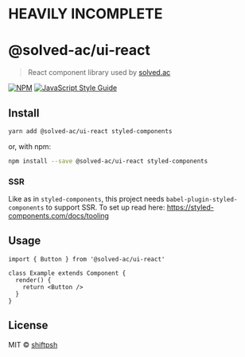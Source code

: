 # HEAVILY INCOMPLETE

# @solved-ac/ui-react

> React component library used by [solved.ac](https://solved.ac)

[![NPM](https://img.shields.io/npm/v/@solved-ac/ui-react.svg)](https://www.npmjs.com/package/@solved-ac/ui-react) [![JavaScript Style Guide](https://img.shields.io/badge/code_style-standard-brightgreen.svg)](https://standardjs.com)

## Install

```bash
yarn add @solved-ac/ui-react styled-components
```

or, with npm:

```bash
npm install --save @solved-ac/ui-react styled-components
```

### SSR

Like as in `styled-components`, this project needs `babel-plugin-styled-components` to support SSR. To set up read here: https://styled-components.com/docs/tooling

## Usage

```tsx
import { Button } from '@solved-ac/ui-react'

class Example extends Component {
  render() {
    return <Button />
  }
}
```

## License

MIT © [shiftpsh](https://github.com/shiftpsh)
